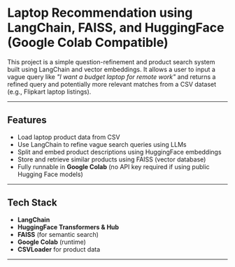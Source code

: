 #  Laptop Recommendation using LangChain, FAISS, and HuggingFace (Google Colab Compatible)

This project is a simple question-refinement and product search system built using LangChain and vector embeddings. It allows a user to input a vague query like _"I want a budget laptop for remote work"_ and returns a refined query and potentially more relevant matches from a CSV dataset (e.g., Flipkart laptop listings).

---

##  Features

- Load laptop product data from CSV
- Use LangChain to refine vague search queries using LLMs
- Split and embed product descriptions using HuggingFace embeddings
- Store and retrieve similar products using FAISS (vector database)
- Fully runnable in **Google Colab** (no API key required if using public Hugging Face models)

---

##  Tech Stack

- **LangChain**
- **HuggingFace Transformers & Hub**
- **FAISS** (for semantic search)
- **Google Colab** (runtime)
- **CSVLoader** for product data

---
